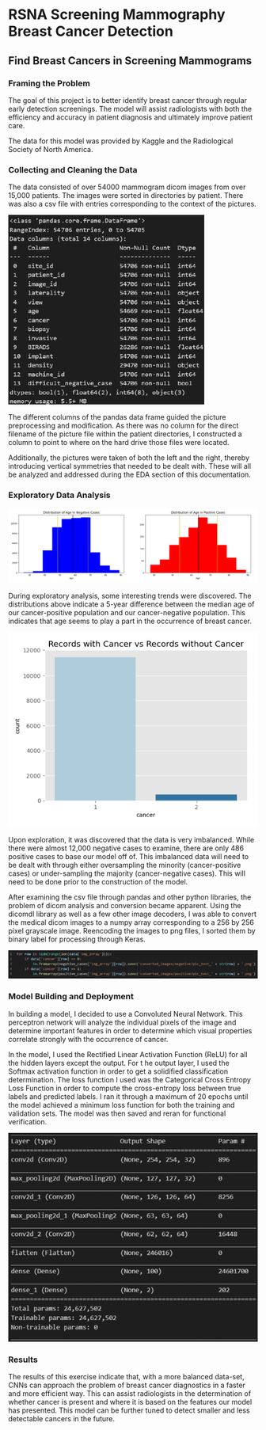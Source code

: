 # RSNA Screening Mammography Breast Cancer Detection 
## Find Breast Cancers in Screening Mammograms 
 
### Framing the Problem 
The goal of this project is to better identify breast cancer through regular early detection screenings. The model will assist radiologists with both the efficiency and accuracy in patient diagnosis and ultimately improve patient care. 

The data for this model was provided by Kaggle and the Radiological Society of North America. 
 
### Collecting and Cleaning the Data 
The data consisted of over 54000 mammogram dicom images from over 15,000 patients. The images were sorted in directories by patient. There was also a csv file with entries corresponding to the context of the pictures.

![image.jpg](https://github.com/MarcJKolb/RSNA-Screening-Breast-Cancer-Detection/blob/main/Images/readme01.png)

The different columns of the pandas data frame guided the picture preprocessing and modification. As there was no column for the direct filename of the picture file within the patient directories, I constructed a column to point to where on the hard drive those files were located.

Additionally, the pictures were taken of both the left and the right, thereby introducing vertical symmetries that needed to be dealt with. These will all be analyzed and addressed during the EDA section of this documentation.  
 
### Exploratory Data Analysis 

![image.jpg](https://github.com/MarcJKolb/RSNA-Screening-Breast-Cancer-Detection/blob/main/Images/readme02.png)

During exploratory analysis, some interesting trends were discovered. The distributions above indicate a 5-year difference between the median age of our cancer-positive population and our cancer-negative population. This indicates that age seems to play a part in the occurrence of breast cancer.

![image.jpg](https://github.com/MarcJKolb/RSNA-Screening-Breast-Cancer-Detection/blob/main/Images/readme03.png)

Upon exploration, it was discovered that the data is very imbalanced. While there were almost 12,000 negative cases to examine, there are only 486 positive cases to base our model off of. This imbalanced data will need to be dealt with through either oversampling the minority (cancer-positive cases) or under-sampling the majority (cancer-negative cases). This will need to be done prior to the construction of the model.

After examining the csv file through pandas and other python libraries, the problem of dicom analysis and conversion became apparent. Using the dicomdl library as well as a few other image decoders, I was able to convert the medical dicom images to a numpy array corresponding to a 256 by 256 pixel grayscale image. Reencoding the images to png files, I sorted them by binary label for processing through Keras. 

![image.jpg](https://github.com/MarcJKolb/RSNA-Screening-Breast-Cancer-Detection/blob/main/Images/readme04.png)

### Model Building and Deployment 
In building a model, I decided to use a Convoluted Neural Network. This perceptron network will analyze the individual pixels of the image and determine important features in order to determine which visual properties correlate strongly with the occurrence of cancer. 

In the model, I used the Rectified Linear Activation Function (ReLU) for all the hidden layers except the output. For t he output layer, I used the Softmax activation function in order to get a solidified classification determination. The loss function I used was the Categorical Cross Entropy Loss Function in order to compute the cross-entropy loss between true labels and predicted labels. I ran it through a maximum of 20 epochs until the model achieved a minimum loss function for both the training and validation sets. The model was then saved and reran for functional verification. 

![image.jpg](https://github.com/MarcJKolb/RSNA-Screening-Breast-Cancer-Detection/blob/main/Images/readme05.png)

### Results 
The results of this exercise indicate that, with a more balanced data-set, CNNs can approach the problem of breast cancer diagnostics in a faster and more efficient way. This can assist radiologists in the determination of whether cancer is present and where it is based on the features our model has presented. This model can be further tuned to detect smaller and less detectable cancers in the future. 
